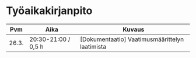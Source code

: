 # Työaikakirjanpito

| Pvm | Aika | Kuvaus|
| --- |---------| ------|
| 26.3. | 20:30-21:00 / 0,5 h | [Dokumentaatio] Vaatimusmäärittelyn laatimista |

